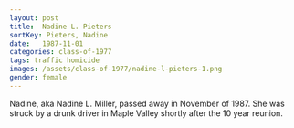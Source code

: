 ```yaml
---
layout: post
title:  Nadine L. Pieters
sortKey: Pieters, Nadine
date:   1987-11-01
categories: class-of-1977
tags: traffic homicide
images: /assets/class-of-1977/nadine-l-pieters-1.png
gender: female
---
```

Nadine, aka Nadine L. Miller, passed away in November of 1987.  She was struck by a drunk driver in Maple Valley shortly after the 10 year reunion.
